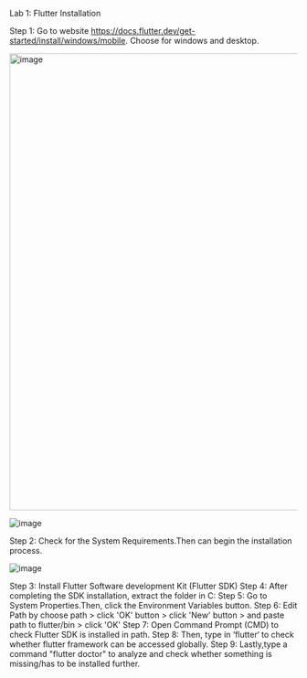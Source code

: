 Lab 1: Flutter Installation

Step 1: Go to website https://docs.flutter.dev/get-started/install/windows/mobile. Choose for windows and desktop.

<img src="https://github.com/addff/2310-ICT602/assets/130625491/3e4dd509-f458-41f7-8df4-f45b14ec0453" alt="image" width="800" height="auto">

![image](https://github.com/addff/2310-ICT602/assets/130625491/5b798a19-4632-426c-8963-26e1e4c36ff9)

Step 2: Check for the System Requirements.Then can begin the installation process.

![image](https://github.com/addff/2310-ICT602/assets/130625491/2036e796-9108-49cb-bdcb-8ef9472d080c)



Step 3: Install Flutter Software development Kit (Flutter SDK)
Step 4: After completing the SDK installation, extract the folder in C:
Step 5: Go to System Properties.Then, click the Environment Variables button.
Step 6: Edit Path by choose path > click 'OK' button > click 'New' button > and paste path to flutter/bin > click 'OK'
Step 7: Open Command Prompt (CMD) to check Flutter SDK is installed in path.
Step 8:  Then, type in ‘flutter‘ to check whether flutter framework can be accessed globally.
Step 9: Lastly,type a command "flutter doctor" to analyze and check whether something is missing/has to be installed further.
